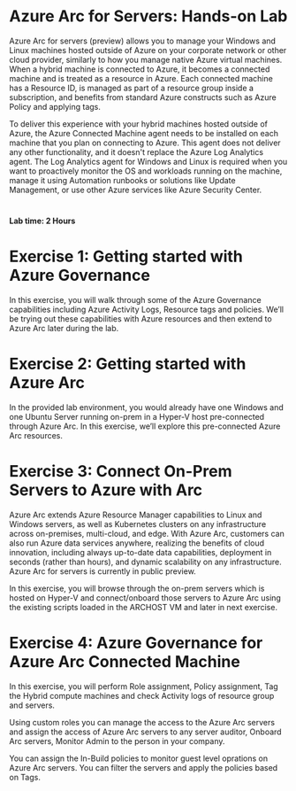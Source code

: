 # Azure Arc for Servers: Hands-on Lab

Azure Arc for servers (preview) allows you to manage your Windows and Linux machines hosted outside of Azure on your corporate network or other cloud provider, similarly to how you manage native Azure virtual machines. When a hybrid machine is connected to Azure, it becomes a connected machine and is treated as a resource in Azure. Each connected machine has a Resource ID, is managed as part of a resource group inside a subscription, and benefits from standard Azure constructs such as Azure Policy and applying tags.

To deliver this experience with your hybrid machines hosted outside of Azure, the Azure Connected Machine agent needs to be installed on each machine that you plan on connecting to Azure. This agent does not deliver any other functionality, and it doesn't replace the Azure Log Analytics agent. The Log Analytics agent for Windows and Linux is required when you want to proactively monitor the OS and workloads running on the machine, manage it using Automation runbooks or solutions like Update Management, or use other Azure services like Azure Security Center.

#

#### Lab time: 2 Hours

#

# Exercise 1: Getting started with Azure Governance 

In this exercise, you will walk through some of the Azure Governance capabilities including Azure Activity Logs, Resource tags and policies. We’ll be trying out these capabilities with Azure resources and then extend to Azure Arc later during the lab.  
 
# Exercise 2: Getting started with Azure Arc
In the provided lab environment, you would already have one Windows and one Ubuntu Server running on-prem in a Hyper-V host pre-connected through Azure Arc. In this exercise, we’ll explore this pre-connected Azure Arc resources.

# Exercise 3: Connect On-Prem Servers to Azure with Arc
Azure Arc extends Azure Resource Manager capabilities to Linux and Windows servers, as well as Kubernetes clusters on any infrastructure across on-premises, multi-cloud, and edge. With Azure Arc, customers can also run Azure data services anywhere, realizing the benefits of cloud innovation, including always up-to-date data capabilities, deployment in seconds (rather than hours), and dynamic scalability on any infrastructure. Azure Arc for servers is currently in public preview.

In this exercise, you will browse through the on-prem servers which is hosted on Hyper-V and connect/onboard those servers to Azure Arc using the existing scripts loaded in the ARCHOST VM and later in next exercise.

# Exercise 4: Azure Governance for Azure Arc Connected Machine
In this exercise, you will perform Role assignment, Policy assignment, Tag the Hybrid compute machines and check Activity logs of resource group and servers.

Using custom roles you can manage the access to the Azure Arc servers and assign the access of Azure Arc servers to any server auditor, Onboard Arc servers, Monitor Admin to the person in your company.

You can assign the In-Build policies to monitor guest level oprations on Azure Arc servers. You can filter the servers and apply the policies based on Tags.
